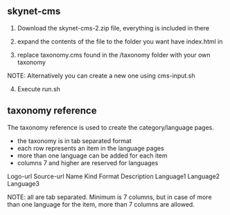 ## skynet-cms

1) Download the skynet-cms-2.zip file, everything is included in there 

2) expand the contents of the file to the folder you want have index.html in 

3) replace taxonomy.cms found in the /taxonomy folder with your own taxonomy

NOTE: Alternatively you can create a new one using cms-input.sh

4) Execute run.sh

## taxonomy reference

The taxonomy reference is used to create the category/language pages. 

- the taxonomy is in tab separated format 
- each row represents an item in the language pages 
- more than one language can be added for each item 
- columns 7 and higher are reserved for languages 

Logo-url  Source-url  Name  Kind  Format  Description Language1 Language2 Language3

NOTE: all are tab separated. Minimum is 7 columns, but in case of more than one language for the item, more than 7 columns are allowed. 


